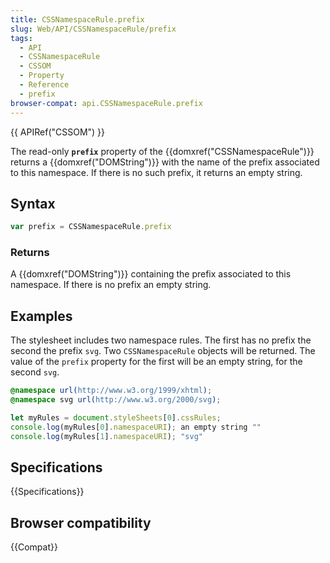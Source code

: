 ```yaml
---
title: CSSNamespaceRule.prefix
slug: Web/API/CSSNamespaceRule/prefix
tags:
  - API
  - CSSNamespaceRule
  - CSSOM
  - Property
  - Reference
  - prefix
browser-compat: api.CSSNamespaceRule.prefix
---
```

{{ APIRef("CSSOM") }}

The read-only **`prefix`** property of the {{domxref("CSSNamespaceRule")}} returns a {{domxref("DOMString")}} with the name of the prefix associated to this namespace. If there is no such prefix, it returns an empty string.

## Syntax

```js
var prefix = CSSNamespaceRule.prefix
```

### Returns

A {{domxref("DOMString")}} containing the prefix associated to this namespace. If there is no prefix an empty string.

## Examples

The stylesheet includes two namespace rules. The first has no prefix the second the prefix `svg`. Two `CSSNamespaceRule` objects will be returned. The value of the `prefix` property for the first will be an empty string, for the second `svg`.

```css
@namespace url(http://www.w3.org/1999/xhtml);
@namespace svg url(http://www.w3.org/2000/svg);
```

```js
let myRules = document.styleSheets[0].cssRules;
console.log(myRules[0].namespaceURI); an empty string ""
console.log(myRules[1].namespaceURI); "svg"
```

## Specifications

{{Specifications}}

## Browser compatibility

{{Compat}}
